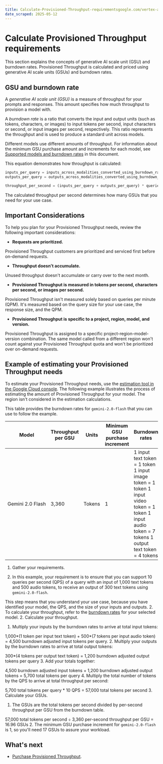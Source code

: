 ```yaml
---
title: Calculate-Provisioned-Throughput-requirementsgoogle.com/vertex-ai/generative-ai/docs/provisioned-throughput/measure-provisioned-throughput
date_scraped: 2025-05-12
---
```


# Calculate Provisioned Throughput requirements 

This section explains the concepts of generative AI scale unit (GSU) and
burndown rates. Provisioned Throughput is calculated and priced
using generative AI scale units (GSUs) and burndown rates.

## GSU and burndown rate

A *generative AI scale unit (GSU)* is a measure of throughput for your prompts
and responses. This amount specifies how much throughput to provision a model
with.

A *burndown rate* is a ratio that converts the input and output units (such
as tokens, characters, or images) to input tokens per second, input characters
or second, or input images per second, respectively. This ratio represents the
throughput and is used to produce a standard unit across models.

Different models use different amounts of throughput. For information about the
minimum GSU purchase amount and increments for each model, see [Supported models
and burndown rates](../supported-models_1.md) in this document.

This equation demonstrates how throughput is calculated:

```python
inputs_per_query = inputs_across_modalities_converted_using_burndown_rates
outputs_per_query = outputs_across_modalities_converted_using_burndown_rates

throughput_per_second = (inputs_per_query + outputs_per_query) * queries_per_second

```

The calculated throughput per second determines how many GSUs that you need for
your use case.

## Important Considerations

To help you plan for your Provisioned Throughput needs, review the
following important considerations:

- **Requests are prioritized.**

 Provisioned Throughput customers are prioritized and serviced
 first before on-demand requests.
- **Throughput doesn't accumulate.**

 Unused throughput doesn't accumulate or carry over to the next
 month.
- **Provisioned Throughput is measured in tokens per second, characters per second, or images per second.**

 Provisioned Throughput isn't measured solely based on queries per minute
 (QPM). It's measured based on the query size for your use case, the response
 size, and the QPM.
- **Provisioned Throughput is specific to a project, region, model, and version.**

 Provisioned Throughput is assigned to a specific
 project-region-model-version combination. The same model called from a
 different region won't count against your Provisioned Throughput
 quota and won't be prioritized over on-demand requests.

## Example of estimating your Provisioned Throughput needs

To estimate your Provisioned Throughput needs, use the
[estimation tool in the Google Cloud console](https://cloud.google.com/vertex-ai/generative-ai/docs/purchase-provisioned-throughput#estimate-provisioned-throughput).
The following example illustrates the process of estimating the amount of
Provisioned Throughput for your model. The region isn't considered
in the estimation calculations.

This table provides the burndown rates for `gemini-2.0-flash` that you
can use to follow the example.

| **Model** | **Throughput per GSU** | **Units** | **Minimum GSU purchase increment** | **Burndown rates** |
| --- | --- | --- | --- | --- |
| Gemini 2.0 Flash | 3,360 | Tokens | 1 | 1 input text token = 1 token 1 input image token = 1 token 1 input video token = 1 token 1 input audio token = 7 tokens 1 output text token = 4 tokens |

1. Gather your requirements.

 1. In this example, your requirement is to ensure that you can support 10
 queries per second (QPS) of a query with an input of 1,000 text tokens and
 500 audio tokens, to receive an output of 300 text tokens using
 `gemini-2.0-flash`.

 This step means that you understand your use case, because you have
 identified your model, the QPS, and the size of your inputs and outputs.
 2. To calculate your throughput, refer to the
 [burndown rates](../supported-models_1.md) for your selected model.
2. Calculate your throughput.

 1. Multiply your inputs by the burndown rates to arrive at total input tokens:

 1,000\*(1 token per input text token) + 500\*(7 tokens per input audio
 token) = 4,500 burndown adjusted input tokens per query.
 2. Multiply your outputs by the burndown rates to arrive at total output tokens:

 300\*(4 tokens per output text token) = 1,200 burndown adjusted output
 tokens per query
 3. Add your totals together:

 4,500 burndown adjusted input tokens + 1,200 burndown adjusted output
 tokens = 5,700 total tokens per query
 4. Multiply the total number of tokens by the QPS to arrive at total
 throughput per second:

 5,700 total tokens per query \* 10 QPS = 57,000 total tokens per second
3. Calculate your GSUs.

 1. The GSUs are the total tokens per second divided by per-second throughput per GSU from the burndown table.

 57,000 total tokens per second ÷ 3,360 per-second throughput per GSU = 16.96 GSUs
 2. The minimum GSU purchase increment for `gemini-2.0-flash` is
 1, so you'll need 17 GSUs to assure your workload.

## What's next

- [Purchase Provisioned Throughput](https://cloud.google.com/vertex-ai/generative-ai/docs/purchase-provisioned-throughput).